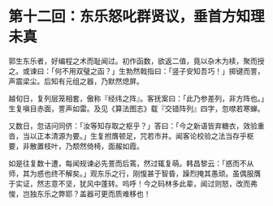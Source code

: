 # 第十二回：东乐怒叱群贤议，垂首方知理未真

郭生东乐者，好编程之术而耻闻过。初作函数，欲返二值，竟以杂木为椟，聚而授之。或谏曰：「何不用双璧之函？」生勃然戟指曰：「竖子安知吾巧！」掷键而詈，声震梁尘。后知有元组之器，乃默然熄屏。

越旬日，复列层笼相套，傲称『经纬之阵』。客抚案曰：「此乃参差列，非方阵也。」生复嗔目赤面，詈声如雷。及见《算法图志》载『交错阵列』四字，忽噤若寒蝉。

又数日，忽诘问同侪：「汝等知存取之枢乎？」答曰：「今之新语皆弃糖衣，效验重沓，当以正本清源为要。」生复拊膺顿足，咒若市井。闻客论校验之法当存乎枢要，非散置枝叶，乃颓然倚椅，面赧如霞。

如是往复数十遭，每闻规谏必先詈而后蔫，然过辄复萌。韩昌黎云：「惑而不从师，其为惑也终不解矣。」观东乐之行，刚愎甚于智昏，躁烈掩其愚顽。虽偶服膺于实证，然志意不坚，犹风中蓬转。呜呼！今之码林多此辈，闻过则怒，改而弗悛，岂独东乐之弊耶？盖器可更而质难移也！
